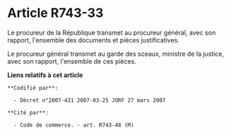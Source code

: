 # Article R743-33

Le procureur de la République transmet au procureur général, avec son rapport, l'ensemble des documents et pièces
justificatives.

Le procureur général transmet au garde des sceaux, ministre de la justice, avec son rapport, l'ensemble de ces pièces.

**Liens relatifs à cet article**

	**Codifié par**:

	  - Décret n°2007-431 2007-03-25 JORF 27 mars 2007

	**Cité par**:

	  - Code de commerce. - art. R743-48 (M)
